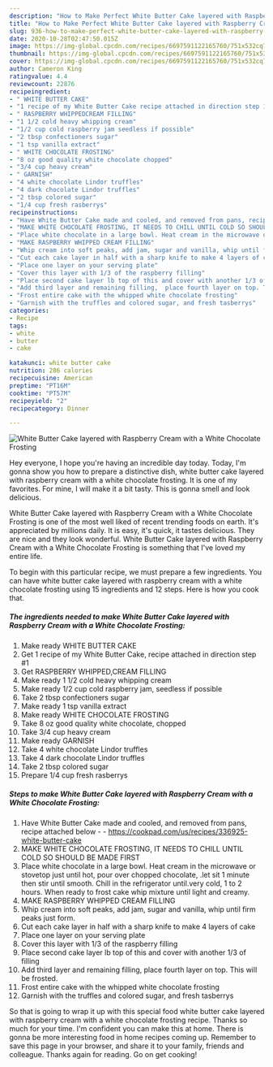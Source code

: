 ```yaml
---
description: "How to Make Perfect White Butter Cake layered with Raspberry Cream with a White Chocolate Frosting"
title: "How to Make Perfect White Butter Cake layered with Raspberry Cream with a White Chocolate Frosting"
slug: 936-how-to-make-perfect-white-butter-cake-layered-with-raspberry-cream-with-a-white-chocolate-frosting
date: 2020-10-28T02:47:50.015Z
image: https://img-global.cpcdn.com/recipes/6697591122165760/751x532cq70/white-butter-cake-layered-with-raspberry-cream-with-a-white-chocolate-frosting-recipe-main-photo.jpg
thumbnail: https://img-global.cpcdn.com/recipes/6697591122165760/751x532cq70/white-butter-cake-layered-with-raspberry-cream-with-a-white-chocolate-frosting-recipe-main-photo.jpg
cover: https://img-global.cpcdn.com/recipes/6697591122165760/751x532cq70/white-butter-cake-layered-with-raspberry-cream-with-a-white-chocolate-frosting-recipe-main-photo.jpg
author: Cameron King
ratingvalue: 4.4
reviewcount: 22876
recipeingredient:
- " WHITE BUTTER CAKE"
- "1 recipe of my White Butter Cake recipe attached in direction step 1"
- " RASPBERRY WHIPPEDCREAM FILLING"
- "1 1/2 cold heavy whipping cream"
- "1/2 cup cold raspberry jam seedless if possible"
- "2 tbsp confectioners sugar"
- "1 tsp vanilla extract"
- " WHITE CHOCOLATE FROSTING"
- "8 oz good quality white chocolate chopped"
- "3/4 cup heavy cream"
- " GARNISH"
- "4 white chocolate Lindor truffles"
- "4 dark chocolate Lindor truffles"
- "2 tbsp colored sugar"
- "1/4 cup fresh rasberrys"
recipeinstructions:
- "Have White Butter Cake made and cooled, and removed from pans, recipe attached below  https://cookpad.com/us/recipes/336925-white-butter-cake"
- "MAKE WHITE CHOCOLATE FROSTING, IT NEEDS TO CHILL UNTIL COLD SO SHOULD BE MADE FIRST"
- "Place white chocolate in a large bowl. Heat cream in the microwave or stovetop just until hot, pour over chopped chocolate, .let sit 1 minute then stir until smooth. Chill in the refrigerator until.very cold, 1 to 2 hours. When ready to frost cake whip mixture until light and creamy."
- "MAKE RASPBERRY WHIPPED CREAM FILLING"
- "Whip cream into soft peaks, add jam, sugar and vanilla, whip until firm peaks just form."
- "Cut each cake layer in half with a sharp knife to make 4 layers of cake"
- "Place one layer on your serving plate"
- "Cover this layer with 1/3 of the raspberry filling"
- "Place second cake layer lb top of this and cover with another 1/3 of filling"
- "Add third layer and remaining filling,  place fourth layer on top. This will be frosted."
- "Frost entire cake with the whipped white chocolate frosting"
- "Garnish with the truffles and colored sugar, and fresh tasberrys"
categories:
- Recipe
tags:
- white
- butter
- cake

katakunci: white butter cake 
nutrition: 286 calories
recipecuisine: American
preptime: "PT16M"
cooktime: "PT57M"
recipeyield: "2"
recipecategory: Dinner

---
```



![White Butter Cake layered with Raspberry Cream with a White Chocolate Frosting](https://img-global.cpcdn.com/recipes/6697591122165760/751x532cq70/white-butter-cake-layered-with-raspberry-cream-with-a-white-chocolate-frosting-recipe-main-photo.jpg)

Hey everyone, I hope you're having an incredible day today. Today, I'm gonna show you how to prepare a distinctive dish, white butter cake layered with raspberry cream with a white chocolate frosting. It is one of my favorites. For mine, I will make it a bit tasty. This is gonna smell and look delicious.

White Butter Cake layered with Raspberry Cream with a White Chocolate Frosting is one of the most well liked of recent trending foods on earth. It's appreciated by millions daily. It is easy, it's quick, it tastes delicious. They are nice and they look wonderful. White Butter Cake layered with Raspberry Cream with a White Chocolate Frosting is something that I've loved my entire life.




To begin with this particular recipe, we must prepare a few ingredients. You can have white butter cake layered with raspberry cream with a white chocolate frosting using 15 ingredients and 12 steps. Here is how you cook that.

<!--inarticleads1-->

##### The ingredients needed to make White Butter Cake layered with Raspberry Cream with a White Chocolate Frosting:

1. Make ready  WHITE BUTTER CAKE
1. Get 1 recipe of my White Butter Cake, recipe attached in direction step #1
1. Get  RASPBERRY WHIPPED,CREAM FILLING
1. Make ready 1 1/2 cold heavy whipping cream
1. Make ready 1/2 cup cold raspberry jam, seedless if possible
1. Take 2 tbsp confectioners sugar
1. Make ready 1 tsp vanilla extract
1. Make ready  WHITE CHOCOLATE FROSTING
1. Take 8 oz good quality white chocolate, chopped
1. Take 3/4 cup heavy cream
1. Make ready  GARNISH
1. Take 4 white chocolate Lindor truffles
1. Take 4 dark chocolate Lindor truffles
1. Take 2 tbsp colored sugar
1. Prepare 1/4 cup fresh rasberrys




<!--inarticleads2-->

##### Steps to make White Butter Cake layered with Raspberry Cream with a White Chocolate Frosting:

1. Have White Butter Cake made and cooled, and removed from pans, recipe attached below -  - https://cookpad.com/us/recipes/336925-white-butter-cake
1. MAKE WHITE CHOCOLATE FROSTING, IT NEEDS TO CHILL UNTIL COLD SO SHOULD BE MADE FIRST
1. Place white chocolate in a large bowl. Heat cream in the microwave or stovetop just until hot, pour over chopped chocolate, .let sit 1 minute then stir until smooth. Chill in the refrigerator until.very cold, 1 to 2 hours. When ready to frost cake whip mixture until light and creamy.
1. MAKE RASPBERRY WHIPPED CREAM FILLING
1. Whip cream into soft peaks, add jam, sugar and vanilla, whip until firm peaks just form.
1. Cut each cake layer in half with a sharp knife to make 4 layers of cake
1. Place one layer on your serving plate
1. Cover this layer with 1/3 of the raspberry filling
1. Place second cake layer lb top of this and cover with another 1/3 of filling
1. Add third layer and remaining filling,  place fourth layer on top. This will be frosted.
1. Frost entire cake with the whipped white chocolate frosting
1. Garnish with the truffles and colored sugar, and fresh tasberrys




So that is going to wrap it up with this special food white butter cake layered with raspberry cream with a white chocolate frosting recipe. Thanks so much for your time. I'm confident you can make this at home. There is gonna be more interesting food in home recipes coming up. Remember to save this page in your browser, and share it to your family, friends and colleague. Thanks again for reading. Go on get cooking!
